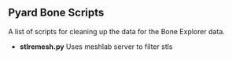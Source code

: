 Pyard Bone Scripts
------------------

A list of scripts for cleaning up the data for the Bone Explorer
data.

* **stlremesh.py** Uses meshlab server to filter stls
